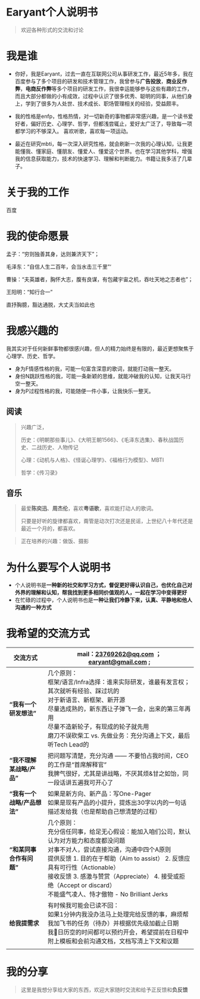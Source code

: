 # Earyant个人说明书
> 欢迎各种形式的交流和讨论

# 我是谁

* 你好，我是Earyant，过去一直在互联网公司从事研发工作，最近5年多，我在百度参与了多个项目的研发和技术管理工作，我曾参与**广告投放**，**商业反作弊**，**电商反作弊**等多个项目的研发工作，我很幸运能够参与这些有趣的工作，而且大部分都做的小有成效，过程中认识了很多优秀、聪明的同事，从他们身上，学到了很多为人处世、技术成长、职场管理相关的经验，受益颇丰。

* 我的性格是enfp，性格热情，对一切新奇的事物都非常感兴趣，是一个读书爱好者，偏好历史、心理学、哲学，但都浅尝辄止，爱好太广泛了，导致每一项都学习的不够深入。 喜欢听歌，喜欢每一项运动。

* 最近在研究mbti，每一次深入研究性格，就会刷新一次我的心理认知，让我更能懂我、懂家庭、懂朋友、懂爱人、懂爱这个世界。也在学习其他学科，增强我的信息获取能力，技术的快速学习、理解和判断能力。书籍让我多活了几辈子。

# 关于我的工作
百度

# 我的使命愿景
孟子：“穷则独善其身，达则兼济天下”；

毛泽东：“自信人生二百年，会当水击三千里”‘

曹操：“夫英雄者，胸怀大志，腹有良谋，有包藏宇宙之机，吞吐天地之志者也”；

王阳明：“知行合一”

直抒胸臆，豁达通脱，大丈夫当如此也

# 我感兴趣的
我其实对于任何新鲜事物都很感兴趣，但人的精力始终是有限的，最近更想聚焦于心理学、历史、哲学。
* 身为F情感性格的我，可能一句富含深意的歌词，就能打动我一整天。
* 身份N跳跃性格的我，可能一条新颖的思维，就能冲破我的认知，让我天马行空一整天。
* 身为P过程性格的我，可能随便一件小事，让我快乐一整天。

## 阅读

> 兴趣广泛，
>
> 历史：《明朝那些事儿》、《大明王朝1566》、《毛泽东选集》、春秋战国历史、二战历史、人物传记
>
> 心理：《动机与人格》、《怪诞心理学》、《福格行为模型》、MBTI
>
> 哲学：《传习录》

## 音乐

> 最爱**陈奕迅**、**周杰伦**，喜欢**粤语歌**，喜欢能打动人的歌词。
>
> 只要是好听的旋律都喜欢，甭管是动次打次还是民谣，上世纪八十年代还是最近一个月的，都喜欢。

> 正在培养的兴趣：做饭、摄影





# 为什么要写个人说明书
* 个人说明书是**一种新的社交和学习方式，督促更好得认识自己，也优化自己对外界的理解和认知，帮我找到更多相同价值观的人，一起在学习中变得更好**
* 在忙碌的过程中，个人说明书也是**一种让我们冷静下来，认真、平静地和他人沟通的一种方式**

# 我希望的交流方式

| 交流方式                    | mail：23769262@qq.com ； earyant@gmail.com ;                 |
| --------------------------- | ------------------------------------------------------------ |
| **“我有一个研发想法”**      | 几个原则：<br/>框架/语言/Infra选择：谁来实际研发，谁最有发言权；其次就听有经验、踩过坑的<br/>对于新语言、新框架、新开源<br/>尽量选成熟的，新东西让子弹飞一会，出来的第三年再用<br/>尽量不造新轮子，有现成的轮子就先用<br/>磨刀不误砍柴工 vs. 先做业务：充分沟通上下文，最后听Tech Lead的 |
| **“我不理解某战略/产品”**   | 把问题写清楚，充分沟通 —— 不要怕占我时间，CEO的工作是“首席解释官”<br/>我脾气很好，尤其是讲战略，不厌其烦&甘之如饴，同一段话讲五遍我可开心了 |
| **“我有一个战略/产品想法”** | 如果是新方向、新产品：写One-Pager<br/>如果是现有产品的小提升，提炼出30字以内的一句话描述发给我（也是帮助自己想清楚的过程） |
| **“和某同事合作有问题”**    | 几个原则：<br/>充分信任同事，给足无心假设：能加入咱们公司，默认认为对方能力和态度都没问题<br/>对事不对人，尝试直接沟通，沟通中四个A原则<br/>提供反馈 1. 目的在于帮助（Aim to assist） 2. 反馈应具有可行性（Actionable） <br/>接收反馈 3. 感激与赞赏（Appreciate） 4. 接受或拒绝（Accept or discard）<br/>不能盛气凌人、恃才傲物 - No Brilliant Jerks |
| **给我提需求**              | 有时候我可能会已读不回：<br/>如果1分钟内我没办法马上处理完给反馈的事，麻烦帮我加飞书的任务（待办）并根据优先级加截止日期<br/>我📅日历空的时间都可以预约开会，希望提前在日程中附上模板和会前沟通文档，文档写清上下文和议题 |
|                             |                                                              |








# 我的分享
> 这里是我想分享给大家的东西，欢迎大家随时交流和给予正反馈和**负反馈**




